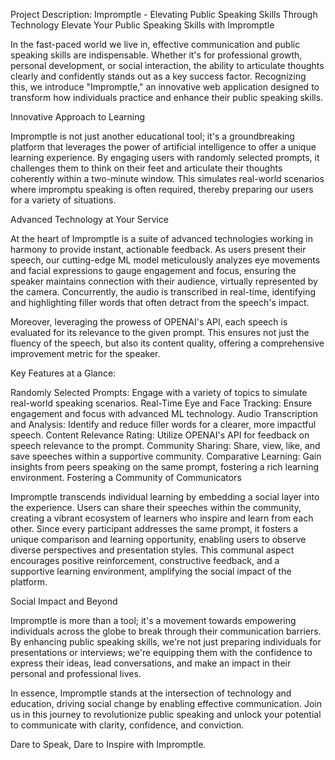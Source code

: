 Project Description: Impromptle - Elevating Public Speaking Skills Through Technology
Elevate Your Public Speaking Skills with Impromptle

In the fast-paced world we live in, effective communication and public speaking skills are indispensable. Whether it's for professional growth, personal development, or social interaction, the ability to articulate thoughts clearly and confidently stands out as a key success factor. Recognizing this, we introduce "Impromptle," an innovative web application designed to transform how individuals practice and enhance their public speaking skills.

Innovative Approach to Learning

Impromptle is not just another educational tool; it's a groundbreaking platform that leverages the power of artificial intelligence to offer a unique learning experience. By engaging users with randomly selected prompts, it challenges them to think on their feet and articulate their thoughts coherently within a two-minute window. This simulates real-world scenarios where impromptu speaking is often required, thereby preparing our users for a variety of situations.

Advanced Technology at Your Service

At the heart of Impromptle is a suite of advanced technologies working in harmony to provide instant, actionable feedback. As users present their speech, our cutting-edge ML model meticulously analyzes eye movements and facial expressions to gauge engagement and focus, ensuring the speaker maintains connection with their audience, virtually represented by the camera. Concurrently, the audio is transcribed in real-time, identifying and highlighting filler words that often detract from the speech's impact.

Moreover, leveraging the prowess of OPENAI's API, each speech is evaluated for its relevance to the given prompt. This ensures not just the fluency of the speech, but also its content quality, offering a comprehensive improvement metric for the speaker.

Key Features at a Glance:

Randomly Selected Prompts: Engage with a variety of topics to simulate real-world speaking scenarios.
Real-Time Eye and Face Tracking: Ensure engagement and focus with advanced ML technology.
Audio Transcription and Analysis: Identify and reduce filler words for a clearer, more impactful speech.
Content Relevance Rating: Utilize OPENAI's API for feedback on speech relevance to the prompt.
Community Sharing: Share, view, like, and save speeches within a supportive community.
Comparative Learning: Gain insights from peers speaking on the same prompt, fostering a rich learning environment.
Fostering a Community of Communicators

Impromptle transcends individual learning by embedding a social layer into the experience. Users can share their speeches within the community, creating a vibrant ecosystem of learners who inspire and learn from each other. Since every participant addresses the same prompt, it fosters a unique comparison and learning opportunity, enabling users to observe diverse perspectives and presentation styles. This communal aspect encourages positive reinforcement, constructive feedback, and a supportive learning environment, amplifying the social impact of the platform.

Social Impact and Beyond

Impromptle is more than a tool; it's a movement towards empowering individuals across the globe to break through their communication barriers. By enhancing public speaking skills, we're not just preparing individuals for presentations or interviews; we're equipping them with the confidence to express their ideas, lead conversations, and make an impact in their personal and professional lives.

In essence, Impromptle stands at the intersection of technology and education, driving social change by enabling effective communication. Join us in this journey to revolutionize public speaking and unlock your potential to communicate with clarity, confidence, and conviction.

Dare to Speak, Dare to Inspire with Impromptle.